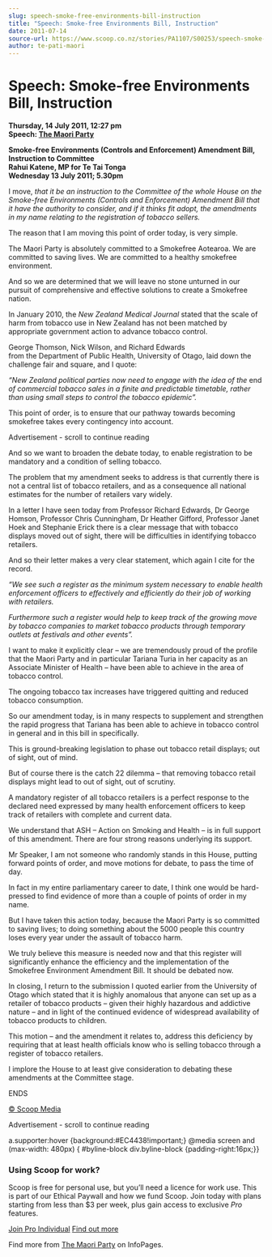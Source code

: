 ```yaml
---
slug: speech-smoke-free-environments-bill-instruction
title: "Speech: Smoke-free Environments Bill, Instruction"
date: 2011-07-14
source-url: https://www.scoop.co.nz/stories/PA1107/S00253/speech-smoke-free-environments-bill-instruction.htm
author: te-pati-maori
---
```

Speech: Smoke-free Environments Bill, Instruction
=================================================

**Thursday, 14 July 2011, 12:27 pm**  
**Speech: [The Maori Party](https://info.scoop.co.nz/The_Maori_Party)**

**Smoke-free Environments (Controls and Enforcement) Amendment Bill, Instruction to Committee**  
**Rahui Katene, MP for Te Tai Tonga**  
**Wednesday 13 July 2011; 5.30pm**

I move, _that it be an instruction to the Committee of the whole House on the Smoke-free Environments (Controls and Enforcement) Amendment Bill that it have the authority to consider, and if it thinks fit adopt, the amendments in my name relating to the registration of tobacco sellers._

The reason that I am moving this point of order today, is very simple.

The Maori Party is absolutely committed to a Smokefree Aotearoa. We are committed to saving lives. We are committed to a healthy smokefree environment.

And so we are determined that we will leave no stone unturned in our pursuit of comprehensive and effective solutions to create a Smokefree nation.

In January 2010, the _New Zealand Medical Journal_ stated that the scale of harm from tobacco use in New Zealand has not been matched by appropriate government action to advance tobacco control.

George Thomson, Nick Wilson, and Richard Edwards  
from the Department of Public Health, University of Otago, laid down the challenge fair and square, and I quote:

_“New Zealand political parties now need to engage with the idea of the_ end _of commercial tobacco sales in a finite and predictable timetable, rather than using small steps to control the tobacco epidemic”._

This point of order, is to ensure that our pathway towards becoming smokefree takes every contingency into account.

Advertisement - scroll to continue reading





And so we want to broaden the debate today, to enable registration to be mandatory and a condition of selling tobacco.

The problem that my amendment seeks to address is that currently there is not a central list of tobacco retailers, and as a consequence all national estimates for the number of retailers vary widely.

In a letter I have seen today from Professor Richard Edwards, Dr George Homson, Professor Chris Cunningham, Dr Heather Gifford, Professor Janet Hoek and Stephanie Erick there is a clear message that with tobacco displays moved out of sight, there will be difficulties in identifying tobacco retailers.

And so their letter makes a very clear statement, which again I cite for the record.

_“We see such a register as the minimum system necessary to enable health enforcement officers to effectively and efficiently do their job of working with retailers._  
  
_Furthermore such a register would help to keep track of the growing move by tobacco companies to market tobacco products through temporary outlets at festivals and other events”._

I want to make it explicitly clear – we are tremendously proud of the profile that the Maori Party and in particular Tariana Turia in her capacity as an Associate Minister of Health – have been able to achieve in the area of tobacco control.

The ongoing tobacco tax increases have triggered quitting and reduced tobacco consumption.

So our amendment today, is in many respects to supplement and strengthen the rapid progress that Tariana has been able to achieve in tobacco control in general and in this bill in specifically.

This is ground-breaking legislation to phase out tobacco retail displays; out of sight, out of mind.

But of course there is the catch 22 dilemma – that removing tobacco retail displays might lead to out of sight, out of scrutiny.

A mandatory register of all tobacco retailers is a perfect response to the declared need expressed by many health enforcement officers to keep track of retailers with complete and current data.

We understand that ASH – Action on Smoking and Health – is in full support of this amendment. There are four strong reasons underlying its support.

Mr Speaker, I am not someone who randomly stands in this House, putting forward points of order, and move motions for debate, to pass the time of day.

In fact in my entire parliamentary career to date, I think one would be hard-pressed to find evidence of more than a couple of points of order in my name.

But I have taken this action today, because the Maori Party is so committed to saving lives; to doing something about the 5000 people this country loses every year under the assault of tobacco harm.

We truly believe this measure is needed now and that this register will significantly enhance the efficiency and the implementation of the Smokefree Environment Amendment Bill. It should be debated now.

In closing, I return to the submission I quoted earlier from the University of Otago which stated that it is highly anomalous that anyone can set up as a retailer of tobacco products – given their highly hazardous and addictive nature – and in light of the continued evidence of widespread availability of tobacco products to children.

This motion – and the amendment it relates to, address this deficiency by requiring that at least health officials know who is selling tobacco through a register of tobacco retailers.

I implore the House to at least give consideration to debating these amendments at the Committee stage.

ENDS  

[© Scoop Media](http://www.scoop.co.nz/about/terms.html)  

Advertisement - scroll to continue reading



a.supporter:hover {background:#EC4438!important;} @media screen and (max-width: 480px) { #byline-block div.byline-block {padding-right:16px;}}

### Using Scoop for work?

Scoop is free for personal use, but you’ll need a licence for work use. This is part of our Ethical Paywall and how we fund Scoop. Join today with plans starting from less than $3 per week, plus gain access to exclusive _Pro_ features.  
  
[Join Pro Individual](https://pro.scoop.co.nz/Individual/?from=ProIn24) [Find out more](https://pro.scoop.co.nz/using-scoop-for-work/?from=ProIn24)

Find more from [The Maori Party](https://info.scoop.co.nz/The_Maori_Party) on InfoPages.